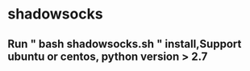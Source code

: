 # shadowsocks
## Run " bash shadowsocks.sh " install,Support ubuntu or centos, python version > 2.7


